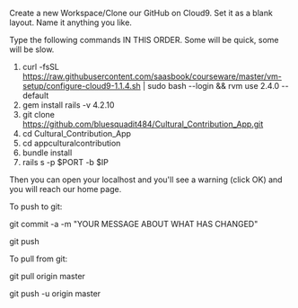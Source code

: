 Create a new Workspace/Clone our GitHub on Cloud9. Set it as a blank layout. Name it anything you like.

Type the following commands IN THIS ORDER. Some will be quick, some will be slow.

1. curl -fsSL https://raw.githubusercontent.com/saasbook/courseware/master/vm-setup/configure-cloud9-1.1.4.sh | sudo bash --login && rvm use 2.4.0 --default
2. gem install rails -v 4.2.10
3. git clone https://github.com/bluesquadit484/Cultural_Contribution_App.git
4. cd Cultural_Contribution_App
5. cd appculturalcontribution
6. bundle install
7. rails s -p $PORT -b $IP

Then you can open your localhost and you'll see a warning (click OK) and you will reach our home page.

To push to git:

git commit -a -m "YOUR MESSAGE ABOUT WHAT HAS CHANGED"

git push

To pull from git:

git pull origin master

git push -u origin master
